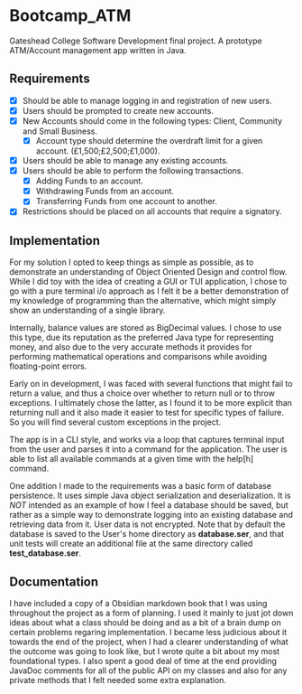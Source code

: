 # Bootcamp_ATM
  Gateshead College Software Development final project. A prototype ATM/Account management app written in Java.

## Requirements
- [x] Should be able to manage logging in and registration of new users.
- [x] Users should be prompted to create new accounts.
- [x] New Accounts should come in the following types: Client, Community and Small Business.
  - [x] Account type should determine the overdraft limit for a given account. (£1,500;£2,500;£1,000).
- [x] Users should be able to manage any existing accounts.
- [x] Users should be able to perform the following transactions.
  - [x] Adding Funds to an account.
  - [x] Withdrawing Funds from an account.
  - [x] Transferring Funds from one account to another.
- [x] Restrictions should be placed on all accounts that require a signatory.

## Implementation
For my solution I opted to keep things as simple as possible, as to demonstrate an understanding of Object Oriented Design and control flow. While I did toy with the idea of creating a GUI or TUI application, I chose to go with a pure terminal i/o approach as I felt it be a better demonstration of my knowledge of programming than the alternative, which might simply show an understanding of a single library.

Internally, balance values are stored as BigDecimal values. I chose to use this type, due its reputation as the preferred Java type for representing money, and also due to the very accurate methods it provides for performing mathematical operations and comparisons while avoiding floating-point errors.

Early on in development, I was faced with several functions that might fail to return a value, and thus a choice over whether to return null or to throw exceptions. I ultimately chose the latter, as I found it to be more explicit than returning null and it also made it easier to test for specific types of failure. So you will find several custom exceptions in the project.

The app is in a CLI style, and works via a loop that captures terminal input from the user and parses it into a command for the application. The user is able to list all available commands at a given time with the help[h] command.

One addition I made to the requirements was a basic form of database persistence. It uses simple Java object serialization and deserialization. It is *NOT* intended as an example of how I feel a database should be saved, but rather as a simple way to demonstrate logging into an existing database and retrieving data from it. User data is not encrypted. Note that by default the database is saved to the User's home directory as **database.ser**, and that unit tests will create an additional file at the same directory called **test_database.ser**.

## Documentation
I have included a copy of a Obsidian markdown book that I was using throughout the project as a form of planning. I used it mainly to just jot down ideas about what a class should be doing and as a bit of a brain dump on certain problems regaring implementation. I became less judicious about it towards the end of the project, when I had a clearer understanding of what the outcome was going to look like, but I wrote quite a bit about my most foundational types.
I also spent a good deal of time at the end providing JavaDoc comments for all of the public API on my classes and also for any private methods that I felt needed some extra explanation. 
